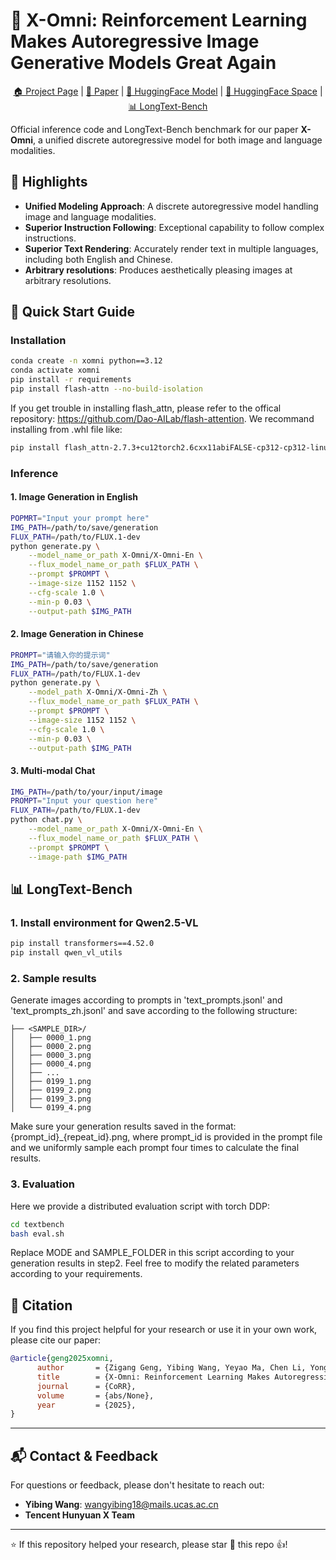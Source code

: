 # 🎨 X-Omni: Reinforcement Learning Makes Autoregressive Image Generative Models Great Again

<p align="center">
  <a href="https://x-omni-team.github.io/">🏠 Project Page</a> |
  <a href="">📄 Paper</a> |
  <a href="">🤗 HuggingFace Model</a> |
  <a href="">🚀 HuggingFace Space</a> |
  <a href="#my-benchmark-section">📊 LongText-Bench</a>
</p>


Official inference code and LongText-Bench benchmark for our paper **X-Omni**, a unified discrete autoregressive model for both image and language modalities.

## 🌟 Highlights

- **Unified Modeling Approach**: A discrete autoregressive model handling image and language modalities.
- **Superior Instruction Following**: Exceptional capability to follow complex instructions.
- **Superior Text Rendering**: Accurately render text in multiple languages, including both English and Chinese.
- **Arbitrary resolutions**: Produces aesthetically pleasing images at arbitrary resolutions.

## 🚀 Quick Start Guide

### Installation
```bash
conda create -n xomni python==3.12
conda activate xomni
pip install -r requirements
pip install flash-attn --no-build-isolation 
```
If you get trouble in installing flash_attn, please refer to the offical repository: https://github.com/Dao-AILab/flash-attention. We recommand installing from .whl file like:
```bash
pip install flash_attn-2.7.3+cu12torch2.6cxx11abiFALSE-cp312-cp312-linux_x86_64.whl
```
### Inference
#### 1. Image Generation in English
```bash
POPMRT="Input your prompt here"
IMG_PATH=/path/to/save/generation
FLUX_PATH=/path/to/FLUX.1-dev
python generate.py \
    --model_name_or_path X-Omni/X-Omni-En \
    --flux_model_name_or_path $FLUX_PATH \
    --prompt $PROMPT \
    --image-size 1152 1152 \
    --cfg-scale 1.0 \
    --min-p 0.03 \
    --output-path $IMG_PATH
```

#### 2. Image Generation in Chinese
```bash
PROMPT="请输入你的提示词"
IMG_PATH=/path/to/save/generation
FLUX_PATH=/path/to/FLUX.1-dev
python generate.py \
    --model_path X-Omni/X-Omni-Zh \
    --flux_model_name_or_path $FLUX_PATH \
    --prompt $PROMPT \
    --image-size 1152 1152 \
    --cfg-scale 1.0 \
    --min-p 0.03 \
    --output-path $IMG_PATH
```

#### 3. Multi-modal Chat
```bash
IMG_PATH=/path/to/your/input/image
PROMPT="Input your question here"
FLUX_PATH=/path/to/FLUX.1-dev
python chat.py \
    --model_name_or_path X-Omni/X-Omni-En \
    --flux_model_name_or_path $FLUX_PATH \
    --prompt $PROMPT \
    --image-path $IMG_PATH
```

<a id="my-benchmark-section"></a>
## 📊 LongText-Bench
### 1. Install environment for Qwen2.5-VL
```bash
pip install transformers==4.52.0
pip install qwen_vl_utils
```
### 2. Sample results
Generate images according to prompts in 'text_prompts.jsonl' and 'text_prompts_zh.jsonl' and save according to the following structure:
```
├── <SAMPLE_DIR>/
│   ├── 0000_1.png
│   ├── 0000_2.png
│   ├── 0000_3.png
│   ├── 0000_4.png
│   ├── ...
│   ├── 0199_1.png
│   ├── 0199_2.png
│   ├── 0199_3.png
│   └── 0199_4.png
```
Make sure your generation results saved in the format: {prompt_id}_{repeat_id}.png, where prompt_id is provided in the prompt file and we uniformly sample each prompt four times to calculate the final results.
### 3. Evaluation
Here we provide a distributed evaluation script with torch DDP:
```bash
cd textbench
bash eval.sh
```
Replace MODE and SAMPLE_FOLDER in this script according to your generation results in step2. Feel free to modify the related parameters according to your requirements. 
## 📖 Citation

If you find this project helpful for your research or use it in your own work, please cite our paper:
```bibtex
@article{geng2025xomni,
      author       = {Zigang Geng, Yibing Wang, Yeyao Ma, Chen Li, Yongming Rao, Shuyang Gu, Zhao Zhong, Qinglin Lu, Han Hu, Xiaosong Zhang, Linus, Di Wang and Jie Jiang},
      title        = {X-Omni: Reinforcement Learning Makes Autoregressive Image Generative Models Great Again},
      journal      = {CoRR},
      volume       = {abs/None},
      year         = {2025},
}
```

---

## 📬 Contact & Feedback

For questions or feedback, please don't hesitate to reach out:

- **Yibing Wang**: wangyibing18@mails.ucas.ac.cn
- **Tencent Hunyuan X Team**

---

⭐️ If this repository helped your research, please star 🌟 this repo 👍!

